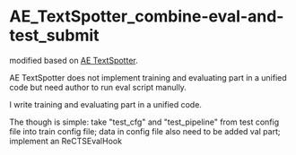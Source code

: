 # AE_TextSpotter_combine-eval-and-test_submit



modified based on [AE TextSpotter](https://github.com/whai362/AE_TextSpotter).

AE TextSpotter does not implement training and evaluating part in a unified code but need author to run eval script manully.

I write training and evaluating part in a unified code.

The though is simple: take "test_cfg" and "test_pipeline" from test config file into train config file; data in config file also need to be added val part; implement an ReCTSEvalHook

